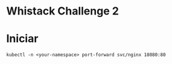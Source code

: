 # Whistack Challenge 2

# Iniciar

```
kubectl -n <your-namespace> port-forward svc/nginx 18080:80
```
